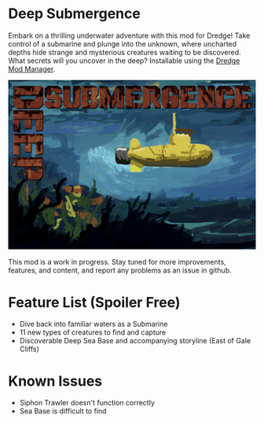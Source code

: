 # Deep Submergence
Embark on a thrilling underwater adventure with this mod for Dredge! Take control of a submarine and plunge into the unknown, where uncharted depths hide strange and mysterious creatures waiting to be discovered. What secrets will you uncover in the deep?
Installable using the [Dredge Mod Manager](https://github.com/DREDGE-Mods/DredgeModManager).

![Deep Submergence](./thumbnail.png)

This mod is a work in progress. Stay tuned for more improvements, features, and content, and report any problems as an issue in github.

# Feature List (Spoiler Free)
- Dive back into familiar waters as a Submarine
- 11 new types of creatures to find and capture
- Discoverable Deep Sea Base and accompanying storyline (East of Gale Cliffs)

# Known Issues
- Siphon Trawler doesn't function correctly
- Sea Base is difficult to find
